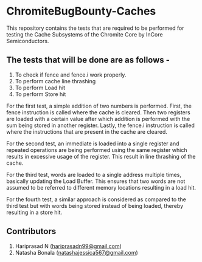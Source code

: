 # ChromiteBugBounty-Caches

This repository contains the tests that are required to be performed for testing the Cache Subsystems of the Chromite Core by InCore Semiconductors.

## The tests that will be done are as follows - 

1. To check if fence and fence.i work properly.
2. To perform cache line thrashing
3. To perform Load hit
4. To perform Store hit

For the first test, a simple addition of two numbers is performed. First, the fence instruction is called where the cache is cleared. Then two registers are loaded with a certain value after which addition is performed with the sum being stored in another register. Lastly, the fence.i instruction is called where the instructions that are present in the cache are cleared.

For the second test, an immediate is loaded into a single register and repeated operations are being performed using the same register which results in excessive usage of the register. This result in line thrashing of the cache.

For the third test, words are loaded to a single address multiple times, basically updating the Load Buffer. This ensures that two words are not assumed to be referred to different memory locations resulting in a load hit.

For the fourth test, a similar approach is considered as compared to the third test but with words being stored instead of being loaded, thereby resulting in a store hit.

## Contributors

1. Hariprasad N (hariprasadn99@gmail.com)
2. Natasha Bonala (natashajessica567@gmail.com)
